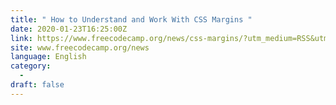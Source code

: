 ```yaml
---
title: " How to Understand and Work With CSS Margins "
date: 2020-01-23T16:25:00Z
link: https://www.freecodecamp.org/news/css-margins/?utm_medium=RSS&utm_source=news.12bit.vn
site: www.freecodecamp.org/news
language: English
category:
  -   
draft: false
---
```

